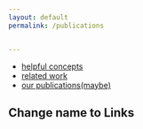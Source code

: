 ```yaml
---
layout: default
permalink: /publications


---
```

<aside>
  <ul>
    <li><a href = "#0"> helpful concepts </a></li>
    <li> <a href = "#0">related work</a> </li>
    <li> <a href = "#0">our publications(maybe)</a> </li>
  </ul>
</aside>

## Change name to Links
